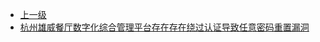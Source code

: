 * [上一级](docs/wy876_poc/)
* [杭州雄威餐厅数字化综合管理平台存在存在绕过认证导致任意密码重置漏洞](docs/wy876_poc/%E6%9D%AD%E5%B7%9E%E9%9B%84%E5%A8%81%E9%A4%90%E5%8E%85%E6%95%B0%E5%AD%97%E5%8C%96%E7%BB%BC%E5%90%88%E7%AE%A1%E7%90%86%E5%B9%B3%E5%8F%B0/%E6%9D%AD%E5%B7%9E%E9%9B%84%E5%A8%81%E9%A4%90%E5%8E%85%E6%95%B0%E5%AD%97%E5%8C%96%E7%BB%BC%E5%90%88%E7%AE%A1%E7%90%86%E5%B9%B3%E5%8F%B0%E5%AD%98%E5%9C%A8%E5%AD%98%E5%9C%A8%E7%BB%95%E8%BF%87%E8%AE%A4%E8%AF%81%E5%AF%BC%E8%87%B4%E4%BB%BB%E6%84%8F%E5%AF%86%E7%A0%81%E9%87%8D%E7%BD%AE%E6%BC%8F%E6%B4%9E.md)
